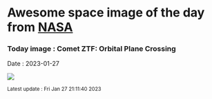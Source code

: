 
# Awesome space image of the day from [NASA](https://api.nasa.gov/)

### Today image : Comet ZTF: Orbital Plane Crossing
Date : 2023-01-27

![](https://apod.nasa.gov/apod/image/2301/C2022E3ZTF_2023_01_23_054036PST_DEBartlett1024.jpg)

<small>Latest update : Fri Jan 27 21:11:40 2023</small>
        